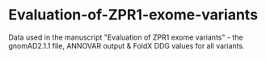 # Evaluation-of-ZPR1-exome-variants
Data used in the manuscript "Evaluation of ZPR1 exome variants" - the gnomAD2.1.1 file, ANNOVAR output & FoldX DDG values for all variants.
